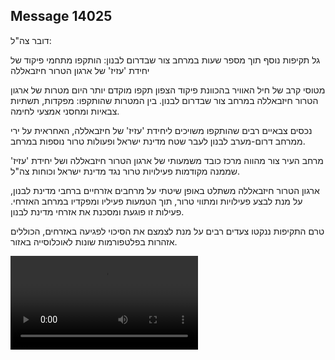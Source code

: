 ## Message 14025

דובר צה"ל:

גל תקיפות נוסף תוך מספר שעות במרחב צור שבדרום לבנון: הותקפו מתחמי פיקוד של יחידת 'עזיז' של ארגון הטרור חיזבאללה

מטוסי קרב של חיל האוויר בהכוונת פיקוד הצפון תקפו מוקדם יותר היום מטרות של ארגון הטרור חיזבאללה במרחב צור שבדרום לבנון. בין המטרות שהותקפו: מפקדות, תשתיות צבאיות ומחסני אמצעי לחימה. 

נכסים צבאיים רבים שהותקפו משויכים ליחידת 'עזיז' של חיזבאללה, האחראית על ירי ממרחב דרום-מערב לבנון לעבר שטח מדינת ישראל ופעולות טרור נוספות במרחב.

מרחב העיר צור מהווה מרכז כובד משמעותי של ארגון הטרור חיזבאללה ושל יחידת 'עזיז' שממנה מקודמות פעילויות טרור נגד מדינת ישראל וכוחות צה"ל.

ארגון הטרור חיזבאללה משתלט באופן שיטתי על מרחבים אזרחיים ברחבי מדינת לבנון, על מנת לבצע פעילויות ומתווי טרור, תוך הטמעות פעיליו ומפקדיו במרחב האזרחי. פעילות זו פוגעת ומסכנת את אזרחי מדינת לבנון.

טרם התקיפות ננקטו צעדים רבים על מנת לצמצם את הסיכוי לפגיעה באזרחים, הכוללים אזהרות בפלטפורמות שונות לאוכלוסייה באזור.

![Video](https://data.iron-swords.co.il/2024/November/22/https://data.iron-swords.co.il/2024/November/22/14025/14025_media.mp4)

